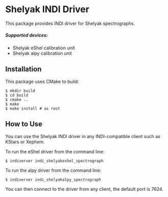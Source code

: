 # Shelyak INDI Driver

This package provides INDI driver for Shelyak spectrographs.

##### Supported devices:
* Shelyak eShel calibration unit
* Shelyak alpy calibration unit



## Installation
This package uses CMake to build:
```
$ mkdir build
$ cd build
$ cmake ..
$ make
$ make install # as root
```

## How to Use
You can use the Shelyak INDI driver in any INDI-compatible client such as KStars or Xephem.

To run the eShel driver from the command line:

`$ indiserver indi_shelyakeshel_spectrograph`

To run the alpy driver from the command line:

`$ indiserver indi_shelyakalpy_spectrograph`


You can then connect to the driver from any client, the default port is 7624.

